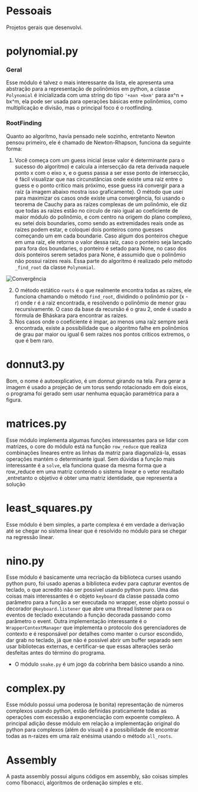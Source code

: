 # Pessoais
Projetos gerais que desenvolvi.

# polynomial.py
### Geral
Esse módulo é talvez o mais interessante da lista, ele apresenta uma abstração para a representação de polinômios em python, a classe `Polynomial` é inicializada com uma string do tipo `'+axn +bxm'` para ax^n + bx^m, ela pode ser usada para operações básicas entre polinômios, como multiplicação e divisão, mas o principal foco é o rootfinding.

### RootFinding
Quanto ao algoritmo, havia pensado nele sozinho, entretanto Newton pensou primeiro, ele é chamado de Newton-Rhapson, funciona da seguinte forma:
1. Você começa com um guess inicial (esse valor é determinante para o sucesso do algoritmo) e calcula a intersecção da reta derivada naquele ponto x com o eixo x, e o guess passa a ser esse ponto de intersecção, é fácil visualizar que nas circunstâncias onde existe uma raíz entre o guess e o ponto crítico mais próximo, esse guess irá convergir para a raíz (a imagem abaixo mostra isso graficamente). O método que usei para maximizar os casos onde existe uma convergência, foi usando o teorema de Cauchy para as raízes complexas de um polinômio, ele diz que todas as raízes estão no círculo de raio igual ao coeficiente de maior módulo do polinômio, e com centro na origem do plano complexo, eu setei dois boundaries, como sendo as extremidades reais onde as raízes podem estar, e coloquei dois ponteiros como guesses começando um em cada boundarie. Caso algum dos ponteiros chegue em uma raíz, ele retorna o valor dessa raíz, caso o ponteiro seja lançado para fora dos boundaries, o ponteiro é setado para None, no caso dos dois ponteiros serem setados para None, é assumido que o polinômio não possui raízes reais. Essa parte do algoritmo é realizado pelo método `_find_root` da classe `Polynomial`.
   
![Convergência](https://media.geeksforgeeks.org/wp-content/uploads/20230704172946/Newton-Raphson-Method.png)

2. O método estático `roots` é o que realmente encontra todas as raízes, ele funciona chamando o método `find_root`, dividindo o polinômio por (x - r) onde r é a raiz encontrada, e resolvendo o polinômio de menor grau recursivamente. O caso da base da recursão é o grau 2, onde é usado a fórmula de Bháskara para encontrar as raízes.
3. Nos casos onde o coeficiente é ímpar, ao menos uma raíz sempre será encontrada, existe a possibilidade que o algoritmo falhe em polinômios de grau par maior ou igual 6 sem raízes nos pontos críticos extremos, o que é bem raro.

# donnut3.py
Bom, o nome é autoexplicativo, é um donnut girando na tela.
Para gerar a imagem é usado a projeção de um torus sendo rotacionado em dois eixos, o programa foi gerado sem usar nenhuma equação paramétrica para a figura.

# matrices.py
Esse módulo implementa algumas funções interessantes para se lidar com matrizes, o core do módulo está na função `row_reduce` que realiza combinações lineares entre as linhas da matriz para diagonalizá-la, essas operações mantém o determinante igual.
Sem dúvidas a função mais interessante é a `solve`, ela funciona quase da mesma forma que a row_reduce em uma matriz contendo o sistema linear e o vetor resultado ,entretanto o objetivo é obter uma matriz identidade, que representa a solução

# least_squares.py
Esse módulo é bem simples, a parte complexa é em verdade a derivação até se chegar no sistema linear que é resolvido no módulo para se chegar na regressão linear.

# nino.py
Esse módulo é basicamente uma recriação da biblioteca curses usando python puro, foi usado apenas a biblioteca evdev para capturar eventos de teclado, o que acredito não ser possível usando python puro. Uma das coisas mais interessantes é o objeto `keyboard` da classe passada como parâmetro para a função a ser executada no wrapper, esse objeto possui o decorador `@keyboard.listener` que abre uma thread listener para os eventos de teclado executando a função decorada passando como parâmetro o event. Outra implementação interessante é o `WrapperContextManager` que implementa o protocolo dos gerenciadores de contexto e é responsável por detalhes como manter o cursor escondido, dar grab no teclado, já que não é possível abrir um buffer separado sem usar bibliotecas externas, e certificar-se que essas alterações serão desfeitas antes do término do programa.

- O módulo `snake.py` é um jogo da cobrinha bem básico usando a nino.

# complex.py
Esse módulo possui uma poderosa (e bonita) representação de números complexos usando python, estão definidas praticamente todas as operações com excessão a exponenciação com expoente complexo.
A principal adição desse módulo em relação a implementação original do python para complexos (além do visual) é a possibilidade de encontrar todas as n-raizes em uma raíz enésima usando o método `all_roots`.

# Assembly
A pasta assembly possui alguns códigos em assembly, são coisas simples como fibonacci, algoritmos de ordenação simples e etc.
